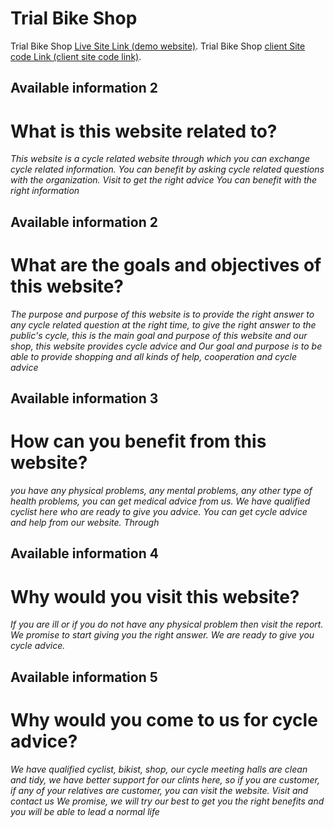 # Trial Bike Shop

Trial Bike Shop   [Live Site Link (demo website)](https://trial-bike-shop.web.app/).
Trial Bike Shop  [client Site code Link (client site code link)](https://github.com/programming-hero-web-course-4/niche-website-client-side-nirub-khan).


## Available information 2
# What is this website related to?
*This website is a cycle related website through which you can exchange cycle related information. You can benefit by asking cycle related questions with the organization. Visit to get the right advice You can benefit with the right information*

## Available information 2
# What are the goals and objectives of this website?
*The purpose and purpose of this website is to provide the right answer to any cycle related question at the right time, to give the right answer to the public's cycle, this is the main goal and purpose of this website and our shop, this website provides cycle advice and Our goal and purpose is to be able to provide shopping and all kinds of help, cooperation and cycle advice*

## Available information 3
# How can you benefit from this website?
*you have any physical problems, any mental problems, any other type of health problems, you can get medical advice from us. We have qualified cyclist here who are ready to give you advice. You can get cycle advice and help from our website. Through*

## Available information 4
# Why would you visit this website?

*If you are ill or if you do not have any physical problem then visit the report. We promise to start giving you the right answer. We are ready to give you cycle advice.*

## Available information 5
# Why would you come to us for cycle advice?
*We have qualified cyclist, bikist, shop, our cycle meeting halls are clean and tidy, we have better support for our clints here, so if you are customer, if any of your relatives are customer, you can visit the website. Visit and contact us We promise, we will try our best to get you the right benefits and you will be able to lead a normal life*